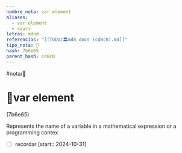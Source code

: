 ```yaml
---
nombre_nota: var element
aliases:
  - var element
  - <var>
letras: mdnd
referencias: "[[TODO/🏛️mdn docs (cd8c0).md]]"
tipo_nota: 📑
hash: 7b6e65
parent_hash: cd8c0
---
```


#nota/📑

# 📑var element
<div class="hash">(7b6e65)</div>


Represents the name of a variable in a mathematical expression or a programming contex

- [ ] recordar  [start:: 2024-10-31]
